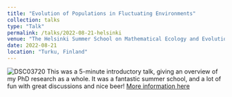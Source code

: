 ```yaml
---
title: "Evolution of Populations in Fluctuating Environments"
collection: talks
type: "Talk"
permalink: /talks/2022-08-21-helsinki
venue: "The Helsinki Summer School on Mathematical Ecology and Evolution"
date: 2022-08-21
location: "Turku, Finland"
---
```

![DSC03720](https://github.com/mattasker/mattasker.github.io/assets/36448551/6db6f959-c8b6-41f5-abc5-2c024b793500)
This was a 5-minute introductory talk, giving an overview of my PhD research as a whole. It was a fantastic summer school, and a lot of fun with great discussions and nice beer!
[More information here](https://wiki.helsinki.fi/display/BioMath/The+Helsinki+Summer+School+on+Mathematical+Ecology+and+Evolution+2022)

